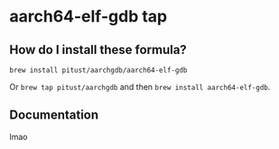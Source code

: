 # aarch64-elf-gdb tap

## How do I install these formula?

`brew install pitust/aarchgdb/aarch64-elf-gdb`

Or `brew tap pitust/aarchgdb` and then `brew install aarch64-elf-gdb`.

## Documentation

lmao
